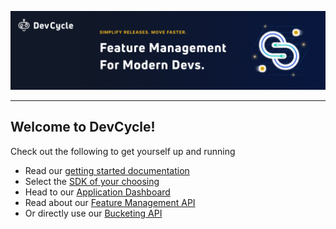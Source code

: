 [![header image](/images/header-3.png)](https://app.devCycle.com)

--- 

## Welcome to DevCycle! 

Check out the following to get yourself up and running

* Read our [getting started documentation](https://docs.devcycle.com/)
* Select the [SDK of your choosing](https://docs.devcycle.com/docs/sdk/sdk-types)
* Head to our [Application Dashboard](https://app.devcycle.com/) 
* Read about our [Feature Management API](https://docs.devcycle.com/management-api/) 
* Or directly use our [Bucketing API](https://docs.devcycle.com/bucketing-api/)

